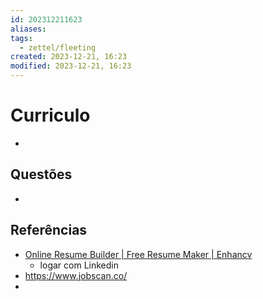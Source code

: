 ```yaml
---
id: 202312211623
aliases: 
tags:
  - zettel/fleeting
created: 2023-12-21, 16:23
modified: 2023-12-21, 16:23
---
```

# Curriculo
<!-- Main content of my thoughts really -->

- 

## Questões
<!-- What remains for you to consider? --> 

- 

## Referências
<!-- Links to pages not referenced in the content -->

- [Online Resume Builder | Free Resume Maker | Enhancv](https://enhancv.com/)
	- logar com Linkedin
- https://www.jobscan.co/
- 